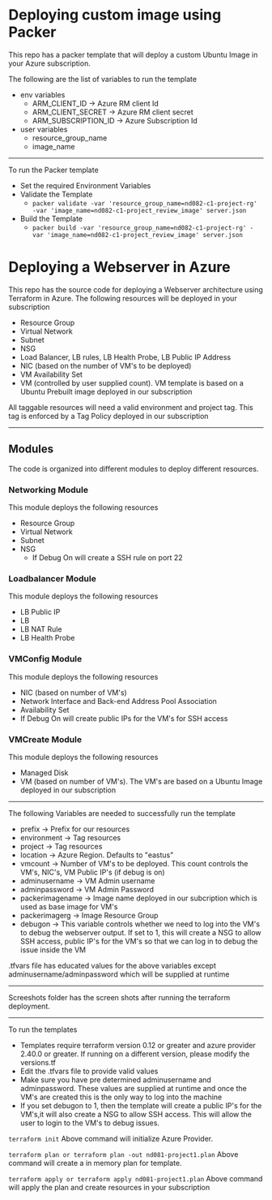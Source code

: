 # Deploying custom image using Packer
This repo has a packer template that will deploy a custom Ubuntu Image in your Azure subscription.

The following are the list of variables to run the template
- env variables
  - ARM_CLIENT_ID -> Azure RM client Id
  - ARM_CLIENT_SECRET -> Azure RM client secret
  - ARM_SUBSCRIPTION_ID -> Azure Subscription Id
- user variables
  - resource_group_name
  - image_name

---
To run the Packer template
- Set the required Environment Variables
- Validate the Template
  - `packer validate -var 'resource_group_name=nd082-c1-project-rg' -var 'image_name=nd082-c1-project_review_image' server.json`
- Build the Template
  - `packer build -var 'resource_group_name=nd082-c1-project-rg' -var 'image_name=nd082-c1-project_review_image' server.json`

# Deploying a Webserver in Azure

This repo has the source code for deploying a Webserver architecture using Terraform in Azure. The following resources will be deployed in your subscription
- Resource Group
- Virtual Network
- Subnet
- NSG
- Load Balancer, LB rules, LB Health Probe, LB Public IP Address
- NIC (based on the number of VM's to be deployed)
- VM Availability Set
- VM (controlled by user supplied count). VM template is based on a Ubuntu Prebuilt image deployed in our subscription

All taggable resources will need a valid environment and project tag. This tag is enforced by a Tag Policy deployed in our subscription

---
## Modules
The code is organized into different modules to deploy different resources.

### Networking Module
This module deploys the following resources
- Resource Group
- Virtual Network
- Subnet
- NSG
  - If Debug On will create a SSH rule on port 22

### Loadbalancer Module
This module deploys the following resources
- LB Public IP
- LB 
- LB NAT Rule
- LB Health Probe

### VMConfig Module
This module deploys the following resources
- NIC (based on number of VM's)
- Network Interface and Back-end Address Pool Association
- Availability Set
- If Debug On will create public IPs for the VM's for SSH access

### VMCreate Module
This module deploys the following resources
- Managed Disk
- VM (based on number of VM's). The VM's are based on a Ubuntu Image deployed in our subscription

---
The following Variables are needed to successfully run the template
- prefix -> Prefix for our resources
- environment -> Tag resources
- project -> Tag resources
- location -> Azure Region. Defaults to "eastus"
- vmcount -> Number of VM's to be deployed. This count controls the VM's, NIC's, VM Public IP's (if debug is on)
- adminusername -> VM Admin username
- adminpassword -> VM Admin Password
- packerimagename -> Image name deployed in our subcription which is used as base image for VM's
- packerimagerg -> Image Resource Group
- debugon -> This variable controls whether we need to log into the VM's to debug the webserver output. If set to 1, this will create a NSG to allow SSH access, public IP's for the VM's so that we can log in to debug the issue inside the VM

.tfvars file has educated values for the above variables except adminusername/adminpassword which will be supplied at runtime

---
Screeshots folder has the screen shots after running the terraform deployment.

---
To run the templates
- Templates require terraform version 0.12 or greater and azure provider 2.40.0 or greater. If running on a different version, please modify the versions.tf
- Edit the .tfvars file to provide valid values
- Make sure you have pre determined adminusername and adminpassword. These values are supplied at runtime and once the VM's are created this is the only way to log into the machine
- If you set debugon to 1, then the template will create a public IP's for the VM's,it will also create a NSG to allow SSH access. This will allow the user to login to the VM's to debug issues. 

`terraform init`
  Above command will initialize Azure Provider. 

`terraform plan or terraform plan -out nd081-project1.plan`
  Above command will create a in memory plan for template.

`terraform apply or terraform apply nd081-project1.plan`
  Above command will apply the plan and create resources in your subscription